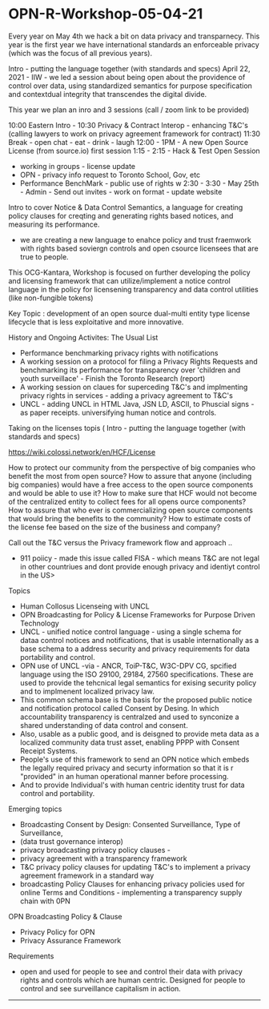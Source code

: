 # OPN-R-Workshop-05-04-21

Every year on May 4th we hack a bit on data privacy and transparnecy.  This year is the first year we have international standards an enforceable privacy (which was the focus of all previous years).  

Intro - putting the language together (with standards and specs) 
April 22, 2021  - IIW - we led a session about being open about the providence of control over data, using standardized semantics for purpose specification and contextdual integrity that transcendes the digital divide. 

This year we plan an inro and 3 sessions (call / zoom link to be provided) 

10:00 Eastern Intro - 
10:30 Privacy & Contract Interop - enhancing T&C's (calling lawyers to work on privacy agreement framework for contract) 
11:30 Break - open chat - eat - drink - laugh 
12:00 - 1PM - A new Open Source License (from source.io) first session 
1:15 - 2:15 - Hack & Test Open Session 
- working in groups - license update 
- OPN - privacy info request to Toronto School, Gov, etc 
- Performance BenchMark - public use of rights w
2:30 - 3:30 - May 25th - Admin - Send out invites - work on format - update website 

Intro to cover
Notice & Data Control Semantics, a language for creating policy clauses for creqting and generating rights based notices, and measuring its performance. 
- we are creating a new language to enahce policy and trust fraemwork with rights based soviergn controls and open csource licensees that are true to people. 

This OCG-Kantara, Workshop is focused on further developing the policy and licensing framework that can utilize/implement a notice control language in the policy for licensening transparency and data control utilities (like non-fungible tokens) 

Key Topic :  development of an open source dual-multi entity type license lifecycle that is less exploitative and more innovative. 

History and Ongoing Activites: The Usual List
- Performance benchmarking privacy rights with notifications  
- A working session on a protocol for filing a Privacy Rights Requests and benchmarking its performance for transparency over 'children and youth surveillace' - Finish the Toronto Research (report) 
- A working session on claues for superceding T&C's and implmenting privacy rights in services - adding a privacy agreement to T&C's
- UNCL - adding UNCL in HTML Java, JSN LD, ASCII, to Phuscial signs - as paper receipts.  universifying human notice and controls. 

 Taking on the licenses topis ( Intro - putting the language together (with standards and specs) 
 
https://wiki.colossi.network/en/HCF/License

How to protect our community from the perspective of big companies who benefit the most from open source?
How to assure that anyone (including big companies) would have a free access to the open source components and would be able to use it?
How to make sure that HCF would not become of the centralized entity to collect fees for all opens ource components?
How to assure that who ever is commercializing open source components that would bring the benefits to the community?
How to estimate costs of the license fee based on the size of the business and company?

Call out the T&C versus the Privacy framework flow and approach ..
- 911 poiicy - made this issue called FISA - which means T&C are not legal in other countriues and dont provide enough privacy and identiyt control in the US>

Topics
- Human Collosus Licenseing with UNCL
- OPN Broadcasting for Policy & License Frameworks for Purpose Driven Technology 
- UNCL - unified notice control language - using a single schema for dataa control notices and notifications,   that is usable internationally as a base schema to a address security and privacy requirements for data portability and control. 
- OPN use of UNCL  -via - ANCR, ToiP-T&C, W3C-DPV CG, spcified language using the ISO 29100, 29184, 27560 specifications. These are used to provide the tehcnical legal semantics for exising security policy and to implmenent localized privacy law. 
-  This common schema base is the basis for the proposed public notice and notification protocol called Consent by Desing. In which accountability transparency is centralzed and used to synconize a shared understanding of data control and consent. 
-  Also, usable as a public good, and is deisgned to provide meta data as a localized community data trust asset, enabling PPPP with  Consent Receipt Systems. 
- People's use of this framework to send an OPN  notice which embeds the legally required privacy and securty information so that it is r "provided" in an human operational manner before processing.  
- And to provide Individual's with human centric identity trust for data control and portability. 

Emerging topics
- Broadcasting Consent by Design: Consented Surveillance, Type of Surveillance, 
- (data trust governance interop)
 - privacy broadcasting  privacy policy clauses - 
 - privacy agreement with a transparency framework 
 - T&C privacy policy clauses for updating T&C's to implement a privacy agreement framework in a standard way
 - broadcasting Policy Clauses for enhancing privacy policies used for online Terms and Conditions - implementing a transparency supply chain with 0PN
 

 OPN Broadcasting Policy & Clause
 - Privacy Policy for OPN
 - Privacy Assurance Framework
 
 
 Requirements 
-  open and used for people to see and control their data with privacy rights and controls which are human centric.  Designed for people to control and see   surveillance capitalism in action. 




-- -
